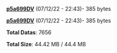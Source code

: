 [**p5a699DV**](/data/p5a699DV.txt) (07/12/22 - 22:43)- 385 bytes

[**p5a699DV**](/data/p5a699DV.txt) (07/12/22 - 22:43)- 385 bytes

**Total Datas**: 7656

**Total Size**: 44.42 MB / 44.4 MB